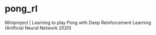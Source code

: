 # pong_rl
Miniproject | Learning to play Pong with Deep Reinforcement Learning (Artificial Neural Network 2020)
